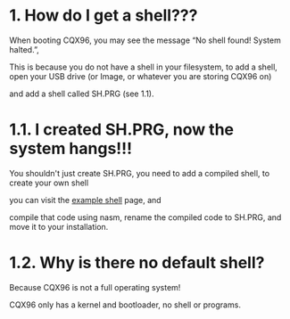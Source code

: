 # 1. How do I get a shell???

When booting CQX96, you may see the message “No shell found! System halted.”,

This is because you do not have a shell in your filesystem, to add a shell, open your USB drive (or Image, or whatever you are storing CQX96 on)

and add a shell called SH.PRG (see 1.1).

# 1.1. I created SH.PRG, now the system hangs!!!

You shouldn't just create SH.PRG, you need to add a compiled shell, to create your own shell

you can visit the [example shell](https://github.com/CQX96/cqx96-apps/blob/main/shelltemplate.asm) page, and

compile that code using nasm, rename the compiled code to SH.PRG, and move it to your installation.

# 1.2. Why is there no default shell?

Because CQX96 is not a full operating system!

CQX96 only has a kernel and bootloader, no shell or programs.
